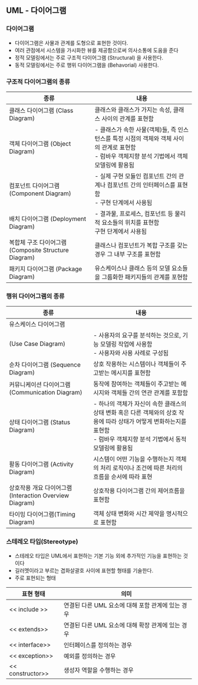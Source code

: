 ## UML - 다이어그램

### 다이어그램

- 다이어그램은 사물과 관계를 도형으로 표현한 것이다.
- 여러 관점에서 시스템을 가시화한 뷰를 제공함으로써 의사소통에 도움을 준다
- 정적 모델링에서는 주로 구조적 다이어그램 (Structural) 을 사용한다.
- 동적 모델링에서는 주로 행위 다이어그램을 (Behavorial) 사용한다.

### 구조적 다이어그램의 종류

| 종류 | 내용 |
| --- | --- |
| 클래스 다이어그램 (Class Diagram) | 클래스와 클래스가 가지는 속성, 클래스 사이의 관계를 표현함 |
| 객체 다이어그램 (Object Diagram) | - 클래스가 속한 사물(객체)들, 즉 인스턴스를 특정 시점의 객체와 객체 사이의 관계로 표현함 <br> - 럼바우 객체지향 분석 기법에서 객체 모델링에 활용됨 |
| 컴포넌트 다이어그램 (Component Diagram) | - 실제 구현 모듈인 컴포넌트 간의 관계나 컴포넌트 간의 인터페이스를 표현함 <br> - 구현 단계에서 사용됨 |
| 배치 다이어그램 (Deployment Diagram) | - 결과물, 프로세스, 컴포넌트 등 물리적 요소들의 위치를 표현함 <br> 구현 단계에서 사용됨 |
| 복합체 구조 다이어그램 (Composite Structure Diagram) | 클래스나 컴포넌트가 복합 구조를 갖는 경우 그 내부 구조를 표현함 |
| 패키지 다이어그램 (Package Diagram) | 유스케이스나 클래스 등의 모델 요소들을 그룹화한 패키지들의 관계를 포현함 |

### 행위 다이어그램의 종류

| 종류 | 내용 |
| --- | --- |
| 유스케이스 다이어그램
(Use Case Diagram) | - 사용자의 요구를 분석하는 것으로, 기능 모델링 작업에 사용함 <br> - 사용자와 사용 사례로 구성됨 |
| 순차 다이어그램 (Sequence Diagram) | 상호 작용하는 시스템이나 객체들이 주고받는 메시지를 표현함 |
| 커뮤니케이션 다이어그램 (Communication Diagram) | 동작에 참여하는 객체들이 주고받는 메시지와 객체들 간의 연관 관계를 포함함 |
| 상태 다이어그램 (Status Diagram) | - 하나의 객체가 자신이 속한 클래스의 상태 변화 혹은 다른 객체와의 상호 작용에 따라 상태가 어떻게 변화하는지를 표현함 <br> - 럼바우 객체지향 분석 기법에서 동적 모델링에 활용됨 |
| 활동 다이어그램 (Activity Diagram) | 시스템이 어떤 기능을 수행하는지 객체의 처리 로직이나 조건에 따른 처리의 흐름을 순서에 따라 표현 |
| 상호작용 개요 다이어그램 (Interaction Overview Diagram) | 상호작용 다이어그램 간의 제어흐름을 표현함 |
| 타이밍 다이어그램(Timing Diagram) | 객체 상태 변화와 시간 제약을 명시적으로 표현함 |

### 스테레오 타입(Stereotype)

- 스테레오 타입은 UML에서 표현하는 기본 기능 외에 추가적인 기능을 표현하는 것이다
- 길러멧이라고 부르는 겹화살괄호 사이에 표현할 형태를 기술한다.
- 주로 표현되는 형태

| 표현 형태 |  의미 |
| --- | --- |
| << include >> | 연결된 다른 UML 요소에 대해 포함 관계에 있는 경우 |
| << extends>> | 연결된 다른 UML 요소에 대해 확장 관계에 있는 경우 |
| << interface>> | 인터페이스를 정의하는 경우 |
| << exception>> | 예외를 정의하는 경우 |
| << constructor>> | 생성자 역할을 수행하는 경우 |